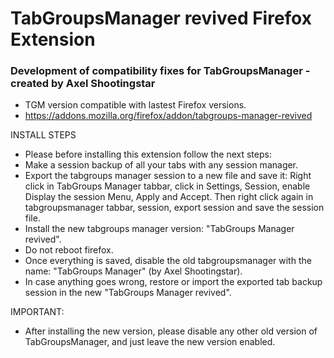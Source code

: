 # TabGroupsManager revived Firefox Extension #

### Development of compatibility fixes for TabGroupsManager - created by Axel Shootingstar ###

* TGM version compatible with lastest Firefox versions.
* https://addons.mozilla.org/firefox/addon/tabgroups-manager-revived

INSTALL STEPS
* Please before installing this extension follow the next steps:
* Make a session backup of all your tabs with any session manager.
* Export the tabgroups manager session to a new file and save it: Right click in TabGroups Manager tabbar, click in Settings, Session, enable Display the session Menu, Apply and Accept. Then right click again in tabgroupsmanager tabbar, session, export session and save the session file.
* Install the new tabgroups manager version: "TabGroups Manager revived".
* Do not reboot firefox.
* Once everything is saved, disable the old tabgroupsmanager with the name: "TabGroups Manager" (by Axel Shootingstar).
* In case anything goes wrong, restore or import the exported tab backup session in the new "TabGroups Manager revived".

IMPORTANT:
* After installing the new version, please disable any other old version of TabGroupsManager, and just leave the new version enabled.